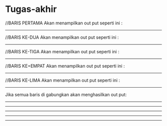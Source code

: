 # Tugas-akhir
//BARIS PERTAMA
Akan menampilkan out put seperti ini :
*  *****  *     *
//BARIS KE-DUA
Akan menampilkan out put seperti ini :
*  *   *  * * * *
//BARIS KE-TIGA
Akan menampilkan out put seperti ini :
*  *****  *  *  *
//BARIS KE=EMPAT
Akan menampilkan out put seperti ini :
*      *  *     *
//BARIS KE-LIMA
Akan menampilkan out put seperti ini :
*  *****  *     *

Jika semua baris di gabungkan akan menghasilkan out put:
*  *****  *     *
*  *   *  * * * *
*  *****  *  *  *
*      *  *     *
*  *****  *     *

